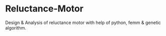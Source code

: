 # Reluctance-Motor
Design &amp; Analysis of reluctance motor with help of python, femm &amp; genetic algorithm.
